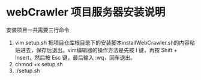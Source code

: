 # webCrawler 项目服务器安装说明

安装项目一共需要三行命令
1. vim setup.sh
把项目仓库根目录下的安装脚本installWebCrawler.sh的内容粘贴进去，保存后退出。vim编辑器的操作方法是先按 I 键，再按 Shift + Insert，然后按 Esc 键，最后输入 :wq，回车退出。
2. chmod +x setup.sh
3. ./setup.sh
